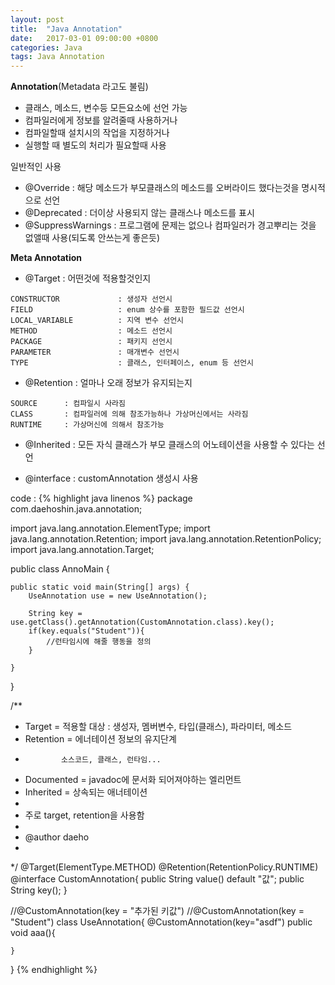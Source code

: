 ```yaml
---
layout: post
title:  "Java Annotation"
date:   2017-03-01 09:00:00 +0800
categories: Java
tags: Java Annotation
---
```

**Annotation**(Metadata 라고도 불림)  
- 클래스, 메소드, 변수등 모든요소에 선언 가능
- 컴파일러에게 정보를 알려줄때 사용하거나
- 컴파일할때 설치시의 작업을 지정하거나
- 실행할 때 별도의 처리가 필요할때 사용


일반적인 사용  
- @Override : 해당 메소드가 부모클래스의 메소드를 오버라이드 했다는것을 명시적으로 선언
- @Deprecated : 더이상 사용되지 않는 클래스나 메소드를 표시
- @SuppressWarnings : 프로그램에 문제는 없으나 컴파일러가 경고뿌리는 것을 없앨때 사용(되도록 안쓰는게 좋은듯)


**Meta Annotation**  
- @Target : 어떤것에 적용할것인지
```
CONSTRUCTOR 			: 생성자 선언시
FIELD 					: enum 상수를 포함한 필드값 선언시
LOCAL_VARIABLE 			: 지역 변수 선언시
METHOD 					: 메소드 선언시
PACKAGE 				: 패키지 선언시
PARAMETER 				: 매개변수 선언시
TYPE 					: 클래스, 인터페이스, enum 등 선언시
```


- @Retention : 얼마나 오래 정보가 유지되는지
```
SOURCE  	: 컴파일시 사라짐
CLASS 		: 컴파일러에 의해 참조가능하나 가상머신에서는 사라짐
RUNTIME 	: 가상머신에 의해서 참조가능
```


- @Inherited : 모든 자식 클래스가 부모 클래스의 어노테이션을 사용할 수 있다는 선언


- @interface : customAnnotation 생성시 사용


code :
{% highlight java linenos %}
package com.daehoshin.java.annotation;

import java.lang.annotation.ElementType;
import java.lang.annotation.Retention;
import java.lang.annotation.RetentionPolicy;
import java.lang.annotation.Target;

public class AnnoMain {

	public static void main(String[] args) {
		UseAnnotation use = new UseAnnotation();

		String key = use.getClass().getAnnotation(CustomAnnotation.class).key();
		if(key.equals("Student")){
			//런타임시에 해줄 행동을 정의
		}

	}

}


/**
 * Target = 적용할 대상 : 생성자, 멤버변수, 타입(클래스), 파라미터, 메소드
 * Retention = 에너테이션 정보의 유지단계
 *             소스코드, 클래스, 런타임...
 * Documented = javadoc에 문서화 되어져야하는 엘리먼트
 * Inherited = 상속되는 애너테이션
 *
 * 주로 target, retention을 사용함
 *
 * @author daeho
 *
 */
@Target(ElementType.METHOD)
@Retention(RetentionPolicy.RUNTIME)
@interface CustomAnnotation{
	public String value() default "값";
	public String key();
}

//@CustomAnnotation(key = "추가된 키값")
//@CustomAnnotation(key = "Student")
class UseAnnotation{
	@CustomAnnotation(key="asdf")
	public void aaa(){

	}
}
{% endhighlight %}